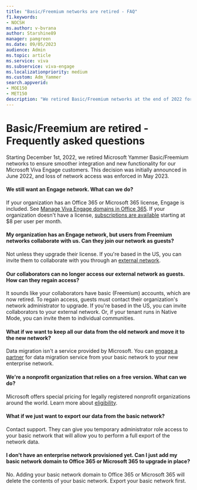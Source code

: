 ```yaml
---
title: "Basic/Freemium networks are retired - FAQ"
f1.keywords:
- NOCSH
ms.author: v-bvrana
author: Starshine89
manager: pamgreen
ms.date: 09/05/2023
audience: Admin
ms.topic: article
ms.service: viva
ms.subservice: viva-engage
ms.localizationpriority: medium
ms.custom: Adm_Yammer
search.appverid: 
- MOE150
- MET150
description: "We retired Basic/Freemium networks at the end of 2022 for smoother integration and new functionality for our customers."
---
```


# Basic/Freemium are retired - Frequently asked questions

Starting December 1st, 2022, we retired Microsoft Yammer Basic/Freemium networks to ensure smoother integration and new functionality for our Microsoft Viva Engage customers. This decision was initially announced in June 2022, and loss of network access was enforced in May 2023.

#### We still want an Engage network. What can we do?

If your organization has an Office 365 or Microsoft 365 license, Engage is included. See [Manage Viva Engage domains in Office 365](../configure-your-viva-engage-network/manage-viva-engage-domains.md). If your organization doesn't have a license, [subscriptions are available](
https://www.microsoft.com/microsoft-365/compare-microsoft-365-enterprise-plans?rtc=1) starting at $8 per user per month.

#### My organization has an Engage network, but users from Freemium networks collaborate with us. Can they join our network as guests?

Not unless they upgrade their license. If you're based in the US, you can invite them to collaborate with you through an [external network](../work-with-external-users/create-and-manage-an-external-network.md).

#### Our collaborators can no longer access our external network as guests. How can they regain access?

It sounds like your collaborators have basic (Freemium) accounts, which are now retired. To regain access, guests must contact their organization's network administrator to upgrade. If you're based in the US, you can invite collaborators to your external network. Or, if your tenant runs in Native Mode, you can invite them to individual communities.

#### What if we want to keep all our data from the old network and move it to the new network?

Data migration isn't a service provided by Microsoft. You can [engage a partner](https://go.microsoft.com/fwlink/p/?LinkID=862345&clcid=0x409&culture=en-us&country=US) for data migration service from your basic network to your new enterprise network.

#### We're a nonprofit organization that relies on a free version. What can we do?

Microsoft offers special pricing for legally registered nonprofit organizations around the world. Learn more about [eligibility](https://www.microsoft.com/nonprofits/eligibility?activetab=pivot1%3aprimaryr4).

#### What if we just want to export our data from the basic network?

Contact support. They can give you temporary administrator role access to your basic network that will allow you to perform a full export of the network data.

#### I don't have an enterprise network provisioned yet. Can I just add my basic network domain to Office 365 or Microsoft 365 to upgrade in place?

No. Adding your basic network domain to Office 365 or Microsoft 365 will delete the contents of your basic network. Export your basic network first.